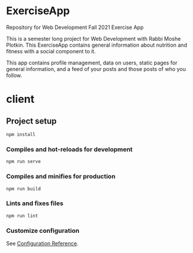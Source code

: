 # ExerciseApp
Repository for Web Development Fall 2021 Exercise App

This is a semester long project for Web Development with Rabbi Moshe Plotkin.
This ExerciseApp contains general information about nutrition and fitness with a social component to it.

This app contains profile management, data on users, static pages for general information, and a feed of your posts and those posts of who you follow.
# client

## Project setup
```
npm install
```

### Compiles and hot-reloads for development
```
npm run serve
```

### Compiles and minifies for production
```
npm run build
```

### Lints and fixes files
```
npm run lint
```

### Customize configuration
See [Configuration Reference](https://cli.vuejs.org/config/).
